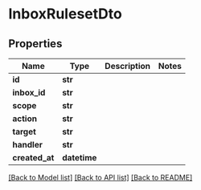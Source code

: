 # InboxRulesetDto

## Properties
Name | Type | Description | Notes
------------ | ------------- | ------------- | -------------
**id** | **str** |  | 
**inbox_id** | **str** |  | 
**scope** | **str** |  | 
**action** | **str** |  | 
**target** | **str** |  | 
**handler** | **str** |  | 
**created_at** | **datetime** |  | 

[[Back to Model list]](../README#documentation-for-models) [[Back to API list]](../README#documentation-for-api-endpoints) [[Back to README]](../README)



